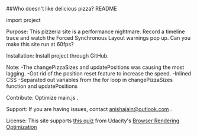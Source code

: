##Who doesn't like delicious pizza?
README

import project

Purpose:
This pizzeria site is a performance nightmare. Record a timeline trace and watch the Forced Synchronous Layout warnings pop up. Can you make this site run at 60fps?

Installation:
Install project through GitHub.

Note:
-The changePizzaSizes and updatePositions was causing the most lagging. 
-Got rid of the position reset feature to increase the speed. 
-Inlined CSS
-Separated out variables from the for loop in changePizzaSizes function and updatePositions

Contribute:
Optimize main.js .

Support:
If you are having issues, contact anishajain@outlook.com .

License:
This site supports [this quiz](https://www.udacity.com/course/viewer#!/c-ud860/l-4147498575/e-4154208580/m-4142388616) from Udacity's [Browser Rendering Optimization](http://udacity.com/ud860)
